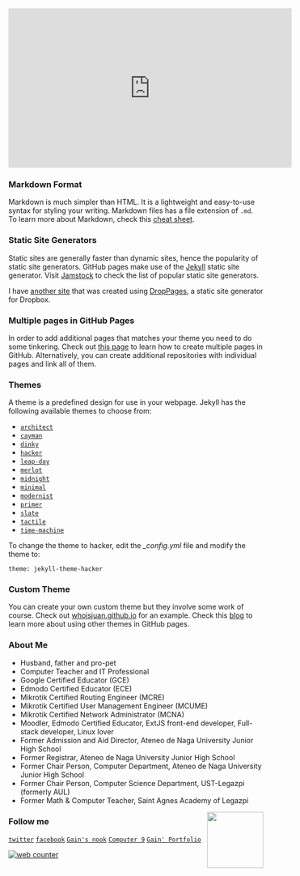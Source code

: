 <iframe width="560" height="315" src="https://www.youtube.com/embed/o-pQ6me7ICY?si=Wj6_8x9cztbbvs4-" title="YouTube video player" frameborder="0" allow="accelerometer; autoplay; clipboard-write; encrypted-media; gyroscope; picture-in-picture; web-share" allowfullscreen></iframe><br>

### Markdown Format

Markdown is much simpler than HTML. It is a lightweight and easy-to-use syntax for styling your writing. Markdown files has a file extension of `.md`.
To learn more about Markdown, check this [cheat sheet](https://www.markdownguide.org/cheat-sheet/ "Press Ctrl if you wish to open this link in another tab").

### Static Site Generators

Static sites are generally faster than dynamic sites, hence the popularity of static site generators. GitHub pages make use of the [Jekyll](https://jamstack.org/generators/jekyll/ "Press Ctrl if you wish to open this link in another tab") static site generator. Visit [Jamstock](https://jamstack.org/generators/ "Press Ctrl if you wish to open this link in another tab") to check the list of popular static site generators.

I have [another site](http://sirgain.droppages.com/ "Press Ctrl if you wish to open this link in another tab") that was created using [DropPages](https://droppages.com/ "Press Ctrl if you wish to open this link in another tab"), a static site generator for Dropbox.

### Multiple pages in GitHub Pages

In order to add additional pages that matches your theme you need to do some tinkering. Check out [this page](https://phuston.github.io/patrickandfrantonarethebestninjas/howto "Press Ctrl if you wish to open this link in another tab") to learn how to create multiple pages in GitHub. Alternatively, you can create additional repositories with individual pages and link all of them.

### Themes

A theme is a predefined design for use in your webpage. Jekyll has the following available themes to choose from:
- [`architect`](https://641n.github.io/architect/)
- [`cayman`](https://641n.github.io/cayman/)
- [`dinky`](https://641n.github.io/dinky/)
- [`hacker`](https://641n.github.io/hacker/)
- [`leap-day`](https://641n.github.io/leap-day/)
- [`merlot`](https://641n.github.io/merlot/)
- [`midnight`](https://641n.github.io/midnight/)
- [`minimal`](https://641n.github.io/minimal/)
- [`modernist`](https://641n.github.io/modernist/)
- [`primer`](https://641n.github.io/primer/)
- [`slate`](https://641n.github.io/slate/)
- [`tactile`](https://641n.github.io/tactile/)
- [`time-machine`](https://641n.github.io/time-machine/)

To change the theme to hacker, edit the  *_config.yml* file and modify the theme to:
```
theme: jekyll-theme-hacker
``` 

### Custom Theme

You can create your own custom theme but they involve some work of course. Check out [whoisjuan.github.io](http://whoisjuan.github.io/ "Press Ctrl if you wish to open this link in another tab") for an example. Check this [blog](https://github.blog/2017-11-29-use-any-theme-with-github-pages/) to learn more about using other themes in GitHub pages.

### About Me

- Husband, father and pro-pet
- Computer Teacher and IT Professional
- Google Certified Educator (GCE) 
- Edmodo Certified Educator (ECE)
- Mikrotik Certified Routing Engineer (MCRE)
- Mikrotik Certified User Management Engineer (MCUME)
- Mikrotik Certified Network Administrator (MCNA)
- Moodler, Edmodo Certified Educator, ExtJS front-end developer, Full-stack developer, Linux lover
- Former Admission and Aid Director, Ateneo de Naga University Junior High School 
- Former Registrar, Ateneo de Naga University Junior High School 
- Former Chair Person, Computer Department, Ateneo de Naga University Junior High School 
- Former Chair Person, Computer Science Department, UST-Legazpi (formerly AUL)
- Former Math & Computer Teacher, Saint Agnes Academy of Legazpi
 
<img src="https://641n.github.io/gain-font-filipino.png" width="111" align="right">

### Follow me
[`twitter`](https://twitter.com/sirgain "Press Ctrl if you wish to open this link in another tab") [`facebook`](https://www.facebook.com/sirgain/ "Press Ctrl if you wish to open this link in another tab") [`Gain's nook`](http://sirgain.droppages.com/) [`Computer 9`](https://641n.github.io/computer-9/) 
[`Gain' Portfolio`](https://sites.google.com/gbox.adnu.edu.ph/isagani/home)

<div id="sfclt2gfbw6m3nyqghqxxcy1q2jha2mfjta"></div>
<script type="text/javascript" src="https://counter9.stat.ovh/private/counter.js?c=lt2gfbw6m3nyqghqxxcy1q2jha2mfjta&down=async" async></script>
<noscript><a href="https://www.freecounterstat.com" title="web counter"><img src="https://counter9.stat.ovh/private/freecounterstat.php?c=lt2gfbw6m3nyqghqxxcy1q2jha2mfjta" border="0" title="web counter" alt="web counter"></a></noscript>
